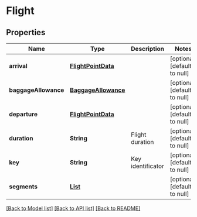# Flight
## Properties

| Name | Type | Description | Notes |
|------------ | ------------- | ------------- | -------------|
| **arrival** | [**FlightPointData**](FlightPointData.md) |  | [optional] [default to null] |
| **baggageAllowance** | [**BaggageAllowance**](BaggageAllowance.md) |  | [optional] [default to null] |
| **departure** | [**FlightPointData**](FlightPointData.md) |  | [optional] [default to null] |
| **duration** | **String** | Flight duration | [optional] [default to null] |
| **key** | **String** | Key identificator | [optional] [default to null] |
| **segments** | [**List**](FlightSegment.md) |  | [optional] [default to null] |

[[Back to Model list]](../README.md#documentation-for-models) [[Back to API list]](../README.md#documentation-for-api-endpoints) [[Back to README]](../README.md)

